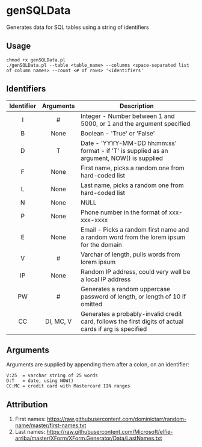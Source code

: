 # genSQLData
Generates data for SQL tables using a string of identifiers

## Usage
```
chmod +x genSQLData.pl
./genSQLData.pl --table <table_name> --columns <space-separated list of column names> --count <# of rows> '<identifiers'
```

## Identifiers
| Identifier | Arguments |  Description |
|   :---:    |    :---:  |--------------|
| I  | # | Integer - Number between 1 and 5000, or 1 and the argument specified |
| B  | None | Boolean - 'True' or 'False' |
| D  | T | Date - 'YYYY-MM-DD hh:mm:ss' format - if 'T' is supplied as an argument, NOW() is supplied |
| F  | None | First name, picks a random one from hard-coded list |
| L  | None | Last name, picks a random one from hard-coded list  |
| N  | None | NULL |
| P  | None | Phone number in the format of xxx-xxx-xxxx |
| E  | None | Email - Picks a random first name and a random word from the lorem ipsum for the domain |
| V  |  #   |  Varchar of <arg> length, pulls words from lorem ipsum |
| IP | None | Random IP address, could very well be a local IP address |
| PW | # | Generates a random uppercase password of <arg> length, or length of 10 if omitted |
| CC | DI, MC, V | Generates a probably-invalid credit card, follows the first digits of actual cards if arg is specified |

## Arguments
Arguments are supplied by appending them after a colon, on an identifier:
```
V:25  = varchar string of 25 words
D:T   = date, using NOW()
CC:MC = credit card with Mastercard IIN ranges
```

## Attribution
1. First names: https://raw.githubusercontent.com/dominictarr/random-name/master/first-names.txt
2. Last names: https://raw.githubusercontent.com/Microsoft/elfie-arriba/master/XForm/XForm.Generator/Data/LastNames.txt
